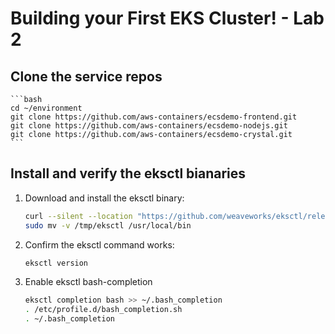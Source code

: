 # Building your First EKS Cluster! - Lab 2

## Clone the service repos

    ```bash
    cd ~/environment
    git clone https://github.com/aws-containers/ecsdemo-frontend.git
    git clone https://github.com/aws-containers/ecsdemo-nodejs.git
    git clone https://github.com/aws-containers/ecsdemo-crystal.git
    ```
## Install and verify the eksctl bianaries

1. Download and install the eksctl binary:

    ```bash
    curl --silent --location "https://github.com/weaveworks/eksctl/releases/latest/download/eksctl_$(uname -s)_amd64.tar.gz" | tar xz -C /tmp
    sudo mv -v /tmp/eksctl /usr/local/bin
    ```

2. Confirm the eksctl command works:

    ```bash
    eksctl version
    ```

3. Enable eksctl bash-completion

    ```bash
    eksctl completion bash >> ~/.bash_completion
    . /etc/profile.d/bash_completion.sh
    . ~/.bash_completion
    ```